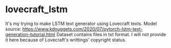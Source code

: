 # lovecraft_lstm
It's my trying to make LSTM text generator using Lovecraft texts.
Model source: https://www.kdnuggets.com/2020/07/pytorch-lstm-text-generation-tutorial.html
Dataset contains files in txt format. I will not provide it here because of Lovecraft's writtings' copyright status.
